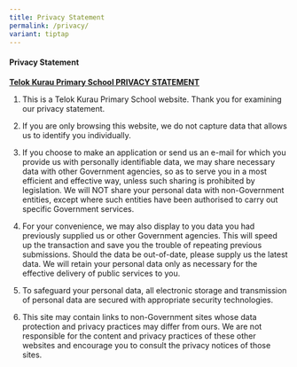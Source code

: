 ```yaml
---
title: Privacy Statement
permalink: /privacy/
variant: tiptap
---
```

<h4><strong>Privacy Statement</strong></h4><p><strong><u>Telok Kurau Primary School PRIVACY STATEMENT</u></strong></p><ol data-tight="true" class="tight"><li><p>This is a Telok Kurau Primary School website. Thank you for examining our privacy statement.</p></li><li><p>If you are only browsing this website, we do not capture data that allows us to identify you individually.</p></li><li><p>If you choose to make an application or send us an e-mail for which you provide us with personally identifiable data, we may share necessary data with other Government agencies, so as to serve you in a most efficient and effective way, unless such sharing is prohibited by legislation. We will NOT share your personal data with non-Government entities, except where such entities have been authorised to carry out specific Government services.</p></li><li><p>For your convenience, we may also display to you data you had previously supplied us or other Government agencies. This will speed up the transaction and save you the trouble of repeating previous submissions. Should the data be out-of-date, please supply us the latest data. We will retain your personal data only as necessary for the effective delivery of public services to you.</p></li><li><p>To safeguard your personal data, all electronic storage and transmission of personal data are secured with appropriate security technologies.</p></li><li><p>This site may contain links to non-Government sites whose data protection and privacy practices may differ from ours. We are not responsible for the content and privacy practices of these other websites and encourage you to consult the privacy notices of those sites.</p></li></ol><p></p>
